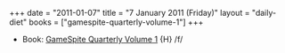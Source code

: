 +++
date = "2011-01-07"
title = "7 January 2011 (Friday)"
layout = "daily-diet"
books = ["gamespite-quarterly-volume-1"]
+++


* Book: [GameSpite Quarterly Volume 1](/books/gamespite-quarterly-volume-1) {H} /f/